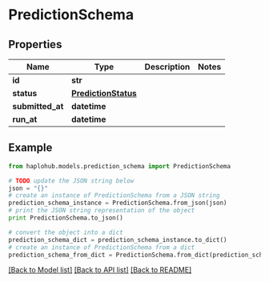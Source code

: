 # PredictionSchema


## Properties
Name | Type | Description | Notes
------------ | ------------- | ------------- | -------------
**id** | **str** |  | 
**status** | [**PredictionStatus**](PredictionStatus.md) |  | 
**submitted_at** | **datetime** |  | 
**run_at** | **datetime** |  | 

## Example

```python
from haplohub.models.prediction_schema import PredictionSchema

# TODO update the JSON string below
json = "{}"
# create an instance of PredictionSchema from a JSON string
prediction_schema_instance = PredictionSchema.from_json(json)
# print the JSON string representation of the object
print PredictionSchema.to_json()

# convert the object into a dict
prediction_schema_dict = prediction_schema_instance.to_dict()
# create an instance of PredictionSchema from a dict
prediction_schema_from_dict = PredictionSchema.from_dict(prediction_schema_dict)
```
[[Back to Model list]](../README.md#documentation-for-models) [[Back to API list]](../README.md#documentation-for-api-endpoints) [[Back to README]](../README.md)


